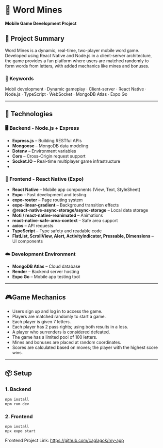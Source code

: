 # 📱 Word Mines

**Mobile Game Development Project**

## 📝 Project Summary

Word Mines is a dynamic, real-time, two-player mobile word game. Developed using React Native and Node.js in a client-server architecture, the game provides a fun platform where users are matched randomly to form words from letters, with added mechanics like mines and bonuses.

### 🔑 Keywords
Mobil development · Dynamic gameplay · Client-server · React Native · Node.js · TypeScript · WebSocket · MongoDB Atlas · Expo Go

---

## 📲 Technologies

### 🖥️ Backend - Node.js + Express

- **Express.js** – Building RESTful APIs
- **Mongoose** – MongoDB data modeling
- **Dotenv** – Environment variables
- **Cors** – Cross-Origin request support
- **Socket.IO** – Real-time multiplayer game infrastructure
- 
### 🎨 Frontend - React Native (Expo)

- **React Native** – Mobile app components (View, Text, StyleSheet)
- **Expo** – Fast development and testing
- **expo-router** – Page routing system
- **expo-linear-gradient** – Background transition effects
- **@react-native-async-storage/async-storage** – Local data storage
- **Moti / react-native-reanimated** – Animations
- **react-native-safe-area-context** – Safe area support
- **axios** – API requests
- **TypeScript** – Type safety and readable code
- **FlatList, ScrollView, Alert, ActivityIndicator, Pressable, Dimensions** – UI components

### ☁️ Development Environment

- **MongoDB Atlas** – Cloud database
- **Render** – Backend server hosting
- **Expo Go** – Mobile app testing tool

---

## 🎮Game Mechanics

- Users sign up and log in to access the game.
- Players are matched randomly to start a game.
- Each player is given 7 letters.
- Each player has 2 pass rights; using both results in a loss.
- A player who surrenders is considered defeated.
- The game has a limited pool of 100 letters.
- Mines and bonuses are placed at random coordinates.
- Scores are calculated based on moves; the player with the highest score wins.

---

## 📦 Setup
### 1. Backend
```bash
npm install
npm run dev
```
### 2. Frontend 
```bash
npm install
npx expo start
```


Frontend Project Link: https://github.com/caglagok/my-app
